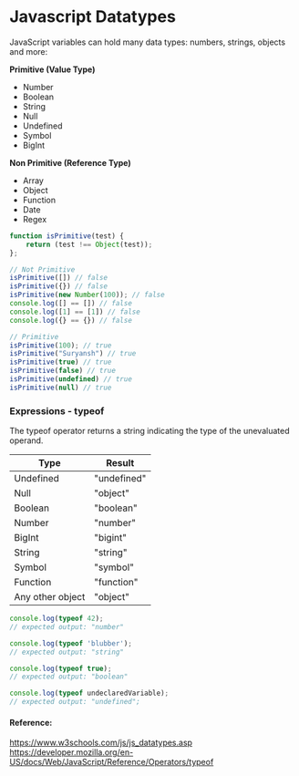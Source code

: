 # Javascript Datatypes
JavaScript variables can hold many data types: numbers, strings, objects and more:

**Primitive (Value Type)**
- Number
- Boolean
- String
- Null
- Undefined
- Symbol
- BigInt 

**Non Primitive (Reference Type)**
- Array
- Object
- Function
- Date
- Regex

```javascript
function isPrimitive(test) {
    return (test !== Object(test));
};

// Not Primitive
isPrimitive([]) // false
isPrimitive({}) // false
isPrimitive(new Number(100)); // false
console.log([] == []) // false
console.log([1] == [1]) // false
console.log({} == {}) // false

// Primitive
isPrimitive(100); // true
isPrimitive("Suryansh") // true
isPrimitive(true) // true
isPrimitive(false) // true
isPrimitive(undefined) // true
isPrimitive(null) // true
```

### Expressions - typeof
The typeof operator returns a string indicating the type of the unevaluated operand.

| Type | Result |
| --- | --- |
| Undefined | "undefined" |
| Null | "object" |
| Boolean | "boolean" |
| Number | "number" |
| BigInt | "bigint" |
| String | "string" |
| Symbol | "symbol" |
| Function | "function" |
| Any other object | "object" |

```javascript
console.log(typeof 42);
// expected output: "number"

console.log(typeof 'blubber');
// expected output: "string"

console.log(typeof true);
// expected output: "boolean"

console.log(typeof undeclaredVariable);
// expected output: "undefined";
```

#### Reference:
https://www.w3schools.com/js/js_datatypes.asp
https://developer.mozilla.org/en-US/docs/Web/JavaScript/Reference/Operators/typeof
